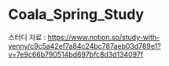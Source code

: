 # Coala_Spring_Study
스터디 자료 : https://www.notion.so/study-with-yenny/c9c5a42ef7a84c24bc787aeb03d789e1?v=7e9c66b790514bd697bfc8d3d134097f
